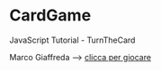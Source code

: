 # CardGame
JavaScript Tutorial - TurnTheCard

Marco Giaffreda -->
[clicca per giocare](https://marco-giaffreda-2c-jcmaxwell-2023.github.io/CardGame/)
